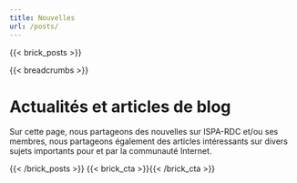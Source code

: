 ```yaml
---
title: Nouvelles
url: /posts/
---
```

{{< brick_posts >}}

{{< breadcrumbs >}}

# Actualités et articles de blog

Sur cette page, nous partageons des nouvelles sur ISPA-RDC et/ou ses membres, nous partageons également des articles intéressants sur divers sujets importants pour et par la communauté Internet.

{{< /brick_posts >}}
{{< brick_cta >}}{{< /brick_cta >}}